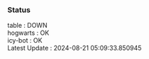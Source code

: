 ### Status


table : DOWN  
hogwarts : OK  
icy-bot : OK  
Latest Update : 2024-08-21 05:09:33.850945
